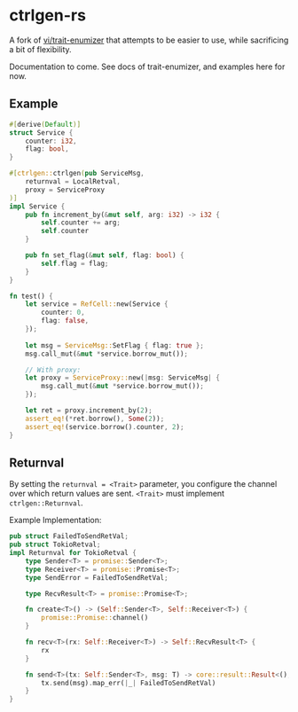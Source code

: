 # ctrlgen-rs

A fork of [vi/trait-enumizer](https://github.com/vi/trait-enumizer) that attempts to be easier to use,
while sacrificing a bit of flexibility.

Documentation to come. See docs of trait-enumizer, and examples here for now.

## Example

```rust
#[derive(Default)]
struct Service {
    counter: i32,
    flag: bool,
}

#[ctrlgen::ctrlgen(pub ServiceMsg,
    returnval = LocalRetval,
    proxy = ServiceProxy
)]
impl Service {
    pub fn increment_by(&mut self, arg: i32) -> i32 {
        self.counter += arg;
        self.counter
    }

    pub fn set_flag(&mut self, flag: bool) {
        self.flag = flag;
    }
}

fn test() {
    let service = RefCell::new(Service {
        counter: 0,
        flag: false,
    });
    
    let msg = ServiceMsg::SetFlag { flag: true };
    msg.call_mut(&mut *service.borrow_mut());

    // With proxy:
    let proxy = ServiceProxy::new(|msg: ServiceMsg| {
        msg.call_mut(&mut *service.borrow_mut());
    });

    let ret = proxy.increment_by(2);
    assert_eq!(*ret.borrow(), Some(2));
    assert_eq!(service.borrow().counter, 2);
}
```

## Returnval

By setting the `returnval = <Trait>` parameter, you configure the channel over which return values are sent.
`<Trait>` must implement `ctrlgen::Returnval`. 

Example Implementation:

```rust
pub struct FailedToSendRetVal;
pub struct TokioRetval;
impl Returnval for TokioRetval {
    type Sender<T> = promise::Sender<T>;
    type Receiver<T> = promise::Promise<T>;
    type SendError = FailedToSendRetVal;

    type RecvResult<T> = promise::Promise<T>;

    fn create<T>() -> (Self::Sender<T>, Self::Receiver<T>) {
        promise::Promise::channel()
    }

    fn recv<T>(rx: Self::Receiver<T>) -> Self::RecvResult<T> {
        rx
    }

    fn send<T>(tx: Self::Sender<T>, msg: T) -> core::result::Result<(), Self::SendError> {
        tx.send(msg).map_err(|_| FailedToSendRetVal)
    }
}
```

